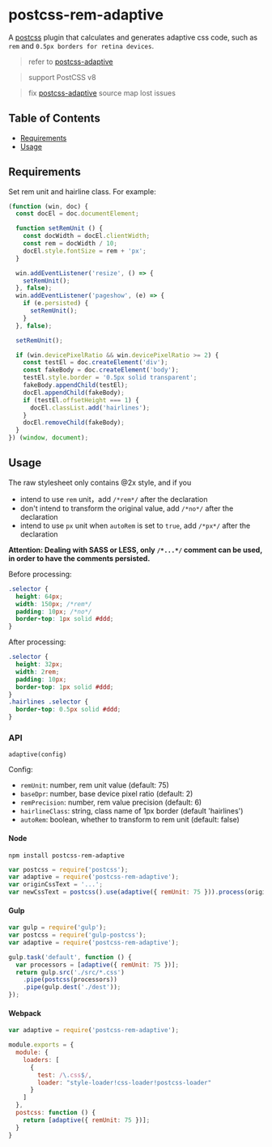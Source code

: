 # postcss-rem-adaptive

A [postcss](https://www.npmjs.com/package/postcss) plugin that calculates and generates adaptive css code, such as `rem` and `0.5px borders for retina devices`.

> refer to [postcss-adaptive](https://github.com/songsiqi/postcss-adaptive)

> support PostCSS v8

> fix [postcss-adaptive](https://github.com/songsiqi/postcss-adaptive) source map lost issues


## Table of Contents

* [Requirements](#requirements)
* [Usage](#usage)

## Requirements

Set rem unit and hairline class. For example:

```javascript
(function (win, doc) {
  const docEl = doc.documentElement;

  function setRemUnit () {
    const docWidth = docEl.clientWidth;
    const rem = docWidth / 10;
    docEl.style.fontSize = rem + 'px';
  }

  win.addEventListener('resize', () => {
    setRemUnit();
  }, false);
  win.addEventListener('pageshow', (e) => {
    if (e.persisted) {
      setRemUnit();
    }
  }, false);

  setRemUnit();

  if (win.devicePixelRatio && win.devicePixelRatio >= 2) {
    const testEl = doc.createElement('div');
    const fakeBody = doc.createElement('body');
    testEl.style.border = '0.5px solid transparent';
    fakeBody.appendChild(testEl);
    docEl.appendChild(fakeBody);
    if (testEl.offsetHeight === 1) {
      docEl.classList.add('hairlines');
    }
    docEl.removeChild(fakeBody);
  }
}) (window, document);
```

## Usage

The raw stylesheet only contains @2x style, and if you

* intend to use `rem` unit，add `/*rem*/` after the declaration
* don't intend to transform the original value, add `/*no*/` after the declaration
* intend to use `px` unit when `autoRem` is set to `true`, add `/*px*/` after the declaration

**Attention: Dealing with SASS or LESS, only `/*...*/` comment can be used, in order to have the comments persisted.**

Before processing:

```css
.selector {
  height: 64px;
  width: 150px; /*rem*/
  padding: 10px; /*no*/
  border-top: 1px solid #ddd;
}
```

After processing:

```css
.selector {
  height: 32px;
  width: 2rem;
  padding: 10px;
  border-top: 1px solid #ddd;
}
.hairlines .selector {
  border-top: 0.5px solid #ddd;
}
```

### API

`adaptive(config)`

Config: 

* `remUnit`: number, rem unit value (default: 75)
* `baseDpr`: number, base device pixel ratio (default: 2)
* `remPrecision`: number, rem value precision (default: 6)
* `hairlineClass`: string, class name of 1px border (default 'hairlines')
* `autoRem`: boolean, whether to transform to rem unit (default: false)

#### Node

```shell
npm install postcss-rem-adaptive
```

```javascript
var postcss = require('postcss');
var adaptive = require('postcss-rem-adaptive');
var originCssText = '...';
var newCssText = postcss().use(adaptive({ remUnit: 75 })).process(originCssText).css;
```

#### Gulp

```javascript
var gulp = require('gulp');
var postcss = require('gulp-postcss');
var adaptive = require('postcss-rem-adaptive');

gulp.task('default', function () {
  var processors = [adaptive({ remUnit: 75 })];
  return gulp.src('./src/*.css')
    .pipe(postcss(processors))
    .pipe(gulp.dest('./dest'));
});
```

#### Webpack

```javascript
var adaptive = require('postcss-rem-adaptive');

module.exports = {
  module: {
    loaders: [
      {
        test: /\.css$/,
        loader: "style-loader!css-loader!postcss-loader"
      }
    ]
  },
  postcss: function () {
    return [adaptive({ remUnit: 75 })];
  }
}
```
